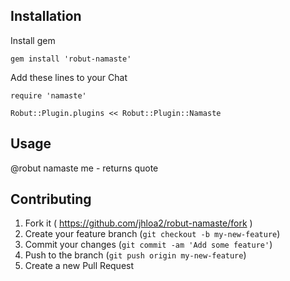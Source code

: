 ## Installation

Install gem
	
	gem install 'robut-namaste'

Add these lines to your Chat

	require 'namaste'

	Robut::Plugin.plugins << Robut::Plugin::Namaste


## Usage

@robut namaste me - returns quote

## Contributing

1. Fork it ( https://github.com/jhloa2/robut-namaste/fork )
2. Create your feature branch (`git checkout -b my-new-feature`)
3. Commit your changes (`git commit -am 'Add some feature'`)
4. Push to the branch (`git push origin my-new-feature`)
5. Create a new Pull Request
